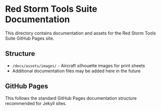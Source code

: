 # Red Storm Tools Suite Documentation

This directory contains documentation and assets for the Red Storm Tools Suite GitHub Pages site.

## Structure
- `/docs/assets/images/` - Aircraft silhouette images for print sheets
- Additional documentation files may be added here in the future

## GitHub Pages
This follows the standard GitHub Pages documentation structure recommended for Jekyll sites.